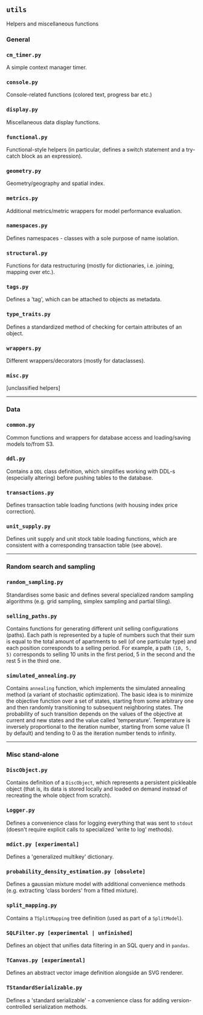## `utils`
Helpers and miscellaneous functions

### General

### `cm_timer.py`

A simple context manager timer.

### `console.py`

Console-related functions (colored text, progress bar etc.)

### `display.py`

Miscellaneous data display functions.

### `functional.py`

Functional-style helpers (in particular, defines a switch statement and a try-catch block as an expression).

### `geometry.py`

Geometry/geography and spatial index.

### `metrics.py`

Additional metrics/metric wrappers for model performance evaluation.

### `namespaces.py`

Defines namespaces - classes with a sole purpose of name isolation.

### `structural.py`

Functions for data restructuring (mostly for dictionaries, i.e. joining, mapping over etc.).

### `tags.py`

Defines a 'tag', which can be attached to objects as metadata.

### `type_traits.py`

Defines a standardized method of checking for certain attributes of an object.

### `wrappers.py`

Different wrappers/decorators (mostly for dataclasses).

### `misc.py`

[unclassified helpers]

---

### Data

### `common.py`

Common functions and wrappers for database access and loading/saving models to/from S3.

### `ddl.py`

Contains a `DDL` class definition, which simplifies working with DDL-s (especially altering)
before pushing tables to the database.

### `transactions.py`

Defines transaction table loading functions (with housing index price correction).

### `unit_supply.py`

Defines unit supply and unit stock table loading functions, which are consistent with a corresponding transaction table (see above). 

---

### Random search and sampling

### `random_sampling.py`

Standardises some basic and defines several specialized random sampling algorithms
(e.g. grid sampling, simplex sampling and partial tiling).

### `selling_paths.py`
 
Contains functions for generating different unit selling configurations (paths).
Each path is represented by a tuple of numbers such that their
sum is equal to the total amount of apartments to sell
(of one particular type) and each position corresponds to
a selling period. For example, a path `(10, 5, 5)` corresponds to
selling 10 units in the first period, 5 in the second and the rest 5
in the third one.

### `simulated_annealing.py`
 
Contains `annealing` function, which implements the
simulated annealing method (a variant of stochastic optimization).
The basic idea is to minimize the objective function over a set of states,
starting from some arbitrary one and then randomly transitioning to
subsequent neighboring states. The probability of such transition
depends on the values of the objective at current and new states and
the value called 'temperature'. Temperature is inversely proportional
to the iteration number, starting from some value (1 by default) and
tending to 0 as the iteration number tends to infinity.

---

### Misc stand-alone

### `DiscObject.py`

Contains definition of a `DiscObject`, which represents a persistent pickleable object
(that is, its data is stored locally and loaded on demand instead of recreating the whole object from scratch).

### `Logger.py`

Defines a convenience class for logging everything that was sent to `stdout` 
(doesn't require explicit calls to specialized 'write to log' methods).

### `mdict.py [experimental]`

Defines a 'generalized multikey' dictionary.

### `probability_density_estimation.py [obsolete]`

Defines a gaussian mixture model with additional convenience methods 
(e.g. extracting 'class borders' from a fitted mixture).

### `split_mapping.py`

Contains a `TSplitMapping` tree definition (used as part of a `SplitModel`).

### `SQLFilter.py [experimental | unfinished]`

Defines an object that unifies data filtering in an SQL query and in `pandas`.

### `TCanvas.py [experimental]`

Defines an abstract vector image definition alongside an SVG renderer.

### `TStandardSerializable.py`

Defines a 'standard serializable' - a convenience class for adding version-controlled 
serialization methods.